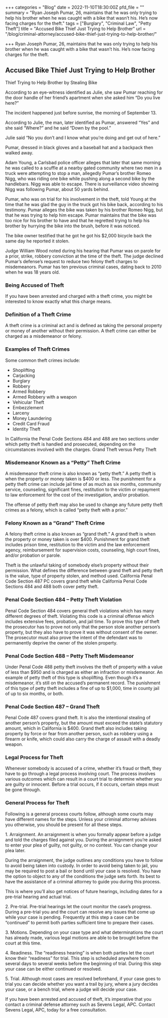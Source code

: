 +++
categories = "Blog"
date = 2022-11-10T18:30:00Z
pfd_file = ""
summary = "Ryan Joseph Pumar, 26, maintains that he was only trying to help his brother when he was caught with a bike that wasn’t his. He’s now facing charges for the theft."
tags = ["Burglary", "Criminal Law", "Petty Theft"]
title = "Accused Bike Thief Just Trying to Help Brother"
url = "/blog/criminal-attorney/accused-bike-thief-just-trying-to-help-brother/"

+++
Ryan Joseph Pumar, 26, maintains that he was only trying to help his brother when he was caught with a bike that wasn’t his. He’s now facing charges for the theft.

## Accused Bike Thief Just Trying to Help Brother

Thief Trying to Help Brother by Stealing Bike

According to an eye-witness identified as Julie, she saw Pumar reaching for the door handle of her friend’s apartment when she asked him “Do you live here?”

The incident happened just before sunrise, the morning of September 13.

According to Julie, the man, later identified as Pumar, answered “Yes” and she said “Where?” and he said “Down by the pool.”

Julie said “No you don’t and I know what you’re doing and get out of here.”

Pumar, dressed in black gloves and a baseball hat and a backpack then walked away.

Adam Young, a Carlsbad police officer alleges that later that same morning he was called to a scuffle at a nearby gated community where two men in a truck were attempting to stop a man, allegedly Pumar’s brother Romeo Nigg, who was riding one bike while pushing along a second bike by the handlebars. Nigg was able to escape. There is surveillance video showing Nigg was following Pumar, about 50 yards behind.

Pumar, who was on trial for his involvement in the theft, told Young at the time that he was glad the guy in the truck got his bike back, according to his testimony. Pumar alleges the bike was taken by his brother Romeo Nigg, but that he was trying to help him escape. Pumar maintains that the bike was too nice for his brother to have and that he regretted trying to help his brother by hurrying the bike into the brush, before it was noticed.

The bike owner testified that he got he got his $2,000 bicycle back the same day he reported it stolen.

Judge William Wood noted during his hearing that Pumar was on parole for a prior, strike, robbery conviction at the time of the theft. The judge declined Pumar’s defense’s request to reduce two felony theft charges to misdemeanors. Pumar has ten previous criminal cases, dating back to 2010 when he was 18 years old.

### Being Accused of Theft

If you have been arrested and charged with a theft crime, you might be interested to know exactly what this charge means.

### Definition of a Theft Crime

A theft crime is a criminal act and is defined as taking the personal property or money of another without their permission. A theft crime can either be charged as a misdemeanor or felony.

### Examples of Theft Crimes

Some common theft crimes include:

* Shoplifting
* Carjacking
* Burglary
* Robbery
* Armed Robbery
* Armed Robbery with a weapon
* Vehicular Theft
* Embezzlement
* Larceny
* Money Laundering
* Credit Card Fraud
* Identity Theft

In California the Penal Code Sections 484 and 488 are two sections under which petty theft is handled and prosecuted, depending on the circumstances involved with the charges. Grand Theft versus Petty Theft

### Misdemeanor Known as a “Petty” Theft Crime

A misdemeanor theft crime is also known as “petty theft.” A petty theft is when the property or money taken is $400 or less. The punishment for a petty theft crime can include jail time of as much as six months, community service, counseling, significant fines, restitution to the victim or repayment to law enforcement for the cost of the investigation, and/or probation.

The offense of petty theft may also be used to change any future petty theft crimes as a felony, which is called “petty theft with a prior.”

### Felony Known as a “Grand” Theft Crime

A felony theft crime is also known as “grand theft.” A grand theft is when the property or money taken is over $400. Punishment for grand theft includes prison time, restitution to the victim and the law enforcement agency, reimbursement for supervision costs, counseling, high court fines, and/or probation or parole.

Theft is the unlawful taking of somebody else’s property without their permission. What defines the difference between grand theft and petty theft is the value, type of property stolen, and method used. California Penal Code Section 487 PC covers grand theft while California Penal Code Sections 484 and 488 both cover petty theft.

### Penal Code Section 484 – Petty Theft Violation

Penal Code Section 484 covers general theft violations which has many different degrees of theft. Violating this code is a criminal offense which includes extensive fees, probation, and jail time. To prove this type of theft the prosecutor has to prove not only that the person stole another person’s property, but they also have to prove it was without consent of the owner. The prosecutor must also prove the intent of the defendant was to permanently deprive the owner of the stolen property.

### Penal Code Section 488 – Petty Theft Misdemeanor

Under Penal Code 488 petty theft involves the theft of property with a value of less than $950 and is charged as either an infraction or misdemeanor. An example of petty theft of this type is shoplifting. Even though it’s a misdemeanor, it’s still on the accused’s permanent record. The punishment of this type of petty theft includes a fine of up to $1,000, time in county jail of up to six months, or both.

### Penal Code Section 487 – Grand Theft

Penal Code 487 covers grand theft. It is also the intentional stealing of another person’s property, but the amount must exceed the state’s statutory amount, which in California is $400. Grand theft also includes taking property by force or fear from another person, such as robbery using a firearm or knife, which could also carry the charge of assault with a deadly weapon.

### Legal Process for Theft

Whenever somebody is accused of a crime, whether it’s fraud or theft, they have to go through a legal process involving court. The process involves various outcomes which can result in a court trial to determine whether you are guilty or innocent. Before a trial occurs, if it occurs, certain steps must be gone through.

### General Process for Theft

Following is a general process courts follow, although some courts may have different names for the steps. Unless your criminal attorney advises you otherwise, you should be present for all these steps.

1\. Arraignment. An arraignment is when you formally appear before a judge and told the charges filed against you. During the arraignment you’re asked to enter your plea of guilty, not guilty, or no contest. You can change your plea later.

During the arraignment, the judge outlines any conditions you have to follow to avoid being taken into custody. In order to avoid being taken to jail, you may be required to post a bail or bond until your case is resolved. You have the option to object to any of the conditions the judge sets forth. Its best to have the assistance of a criminal attorney to guide you during this process.

This is where you’ll also get notices of future hearings, including dates for a pre-trial hearing and actual trial.

2\. Pre-trial. Pre-trial hearings let the court monitor the case’s progress. During a pre-trial you and the court can resolve any issues that come up while your case is pending. Frequently at this step a case can be “continued” to permit both parties sufficient time to prepare their cases.

3\. Motions. Depending on your case type and what determinations the court has already made, various legal motions are able to be brought before the court at this time.

4\. Readiness. The “readiness hearing” is when both parties let the court know their “readiness” for trial. This step is scheduled anywhere from several days to several weeks before the beginning of trial. During this step your case can be either continued or resolved.

5\. Trial. Although most cases are resolved beforehand, if your case goes to trial you can decide whether you want a trail by jury, where a jury decides your case, or a bench trial, where a judge will decide your case.

If you have been arrested and accused of theft, it’s imperative that you contact a criminal defense attorney such as Sevens Legal, APC. Contact Sevens Legal, APC, today for a free consultation.